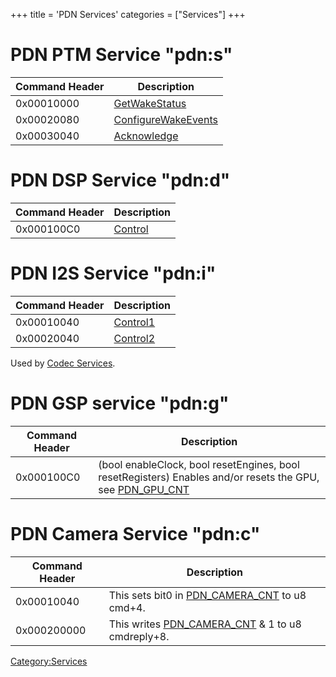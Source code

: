 +++
title = 'PDN Services'
categories = ["Services"]
+++

# PDN PTM Service "pdn:s"

| Command Header | Description                                                |
|----------------|------------------------------------------------------------|
| 0x00010000     | [GetWakeStatus](PDNS:GetWakeStatus "wikilink")             |
| 0x00020080     | [ConfigureWakeEvents](PDNS:ConfigureWakeEvents "wikilink") |
| 0x00030040     | [Acknowledge](PDNS:Acknowledge "wikilink")                 |

# PDN DSP Service "pdn:d"

| Command Header | Description                        |
|----------------|------------------------------------|
| 0x000100C0     | [Control](PDND:Control "wikilink") |

# PDN I2S Service "pdn:i"

| Command Header | Description                          |
|----------------|--------------------------------------|
| 0x00010040     | [Control1](PDNI:Control1 "wikilink") |
| 0x00020040     | [Control2](PDNI:Control2 "wikilink") |

Used by [Codec Services](Codec_Services "wikilink").

# PDN GSP service "pdn:g"

| Command Header | Description |
|----|----|
| 0x000100C0 | (bool enableClock, bool resetEngines, bool resetRegisters) Enables and/or resets the GPU, see [PDN_GPU_CNT](PDN_Registers#pdn_gpu_cnt "wikilink") |

# PDN Camera Service "pdn:c"

| Command Header | Description |
|----|----|
| 0x00010040 | This sets bit0 in [PDN_CAMERA_CNT](PDN_Registers#pdn_camera_cnt "wikilink") to u8 cmd+4. |
| 0x000200000 | This writes [PDN_CAMERA_CNT](PDN_Registers#pdn_camera_cnt "wikilink") & 1 to u8 cmdreply+8. |

[Category:Services](Category:Services "wikilink")
